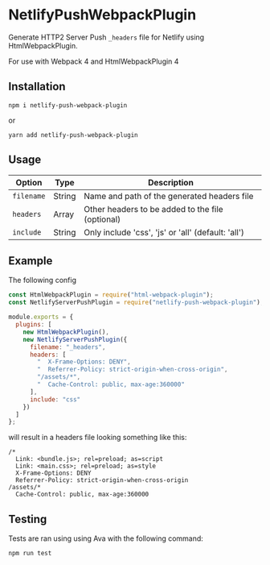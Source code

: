 # NetlifyPushWebpackPlugin

Generate HTTP2 Server Push `_headers` file for Netlify using HtmlWebpackPlugin.

For use with Webpack 4 and HtmlWebpackPlugin 4

## Installation

```
npm i netlify-push-webpack-plugin
```

or

```
yarn add netlify-push-webpack-plugin
```

## Usage

| Option     | Type   | Description                                        |
| ---------- | ------ | -------------------------------------------------- |
| `filename` | String | Name and path of the generated headers file        |
| `headers`  | Array  | Other headers to be added to the file (optional)   |
| `include`  | String | Only include 'css', 'js' or 'all' (default: 'all') |

## Example

The following config

```js
const HtmlWebpackPlugin = require("html-webpack-plugin");
const NetlifyServerPushPlugin = require("netlify-push-webpack-plugin");

module.exports = {
  plugins: [
    new HtmlWebpackPlugin(),
    new NetlifyServerPushPlugin({
      filename: "_headers",
      headers: [
        "  X-Frame-Options: DENY",
        "  Referrer-Policy: strict-origin-when-cross-origin",
        "/assets/*",
        "  Cache-Control: public, max-age:360000"
      ],
      include: "css"
    })
  ]
};
```

will result in a headers file looking something like this:

```
/*
  Link: <bundle.js>; rel=preload; as=script
  Link: <main.css>; rel=preload; as=style
  X-Frame-Options: DENY
  Referrer-Policy: strict-origin-when-cross-origin
/assets/*
  Cache-Control: public, max-age:360000
```

## Testing

Tests are ran using using Ava with the following command:

```
npm run test
```
